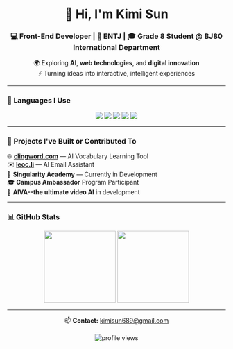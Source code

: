 <!-- Header Section -->
<h1 align="center">👋 Hi, I'm <strong>Kimi Sun</strong></h1>
<h3 align="center">💻 Front-End Developer | 🧠 ENTJ | 🎓 Grade 8 Student @ BJ80 International Department</h3>

<p align="center">
  🌍 Exploring <strong>AI</strong>, <strong>web technologies</strong>, and <strong>digital innovation</strong><br>
  ⚡ Turning ideas into interactive, intelligent experiences
</p>

---

<!-- Language Section -->
### 🧩 Languages I Use  
<p align="center">
  <img src="https://img.shields.io/badge/HTML-👍-orange?style=for-the-badge&logo=html5&logoColor=white"/>
  <img src="https://img.shields.io/badge/JavaScript-👍-yellow?style=for-the-badge&logo=javascript&logoColor=black"/>
  <img src="https://img.shields.io/badge/Python-👍-blue?style=for-the-badge&logo=python&logoColor=white"/>
  <img src="https://img.shields.io/badge/CSS-👍-1572B6?style=for-the-badge&logo=css3&logoColor=white"/>
  <img src="https://img.shields.io/badge/Java-👍-red?style=for-the-badge&logo=openjdk&logoColor=white"/>
</p>

---

<!-- Project Section -->
### 🚀 Projects I've Built or Contributed To  
🌐 [**clingword.com**](https://clingword.com) — AI Vocabulary Learning Tool  
✉️ [**leoc.li**](https://leoc.li) — AI Email Assistant  
🧠 **Singularity Academy** — Currently in Development  
🎓 **Campus Ambassador** Program Participant  
🔮 **AIVA--the ultimate video AI** in development

---


<!-- GitHub Stats Section -->
### 📊 GitHub Stats  
<p align="center">
  <img src="https://github-readme-stats.vercel.app/api?username=Kimisun689&show_icons=true&theme=tokyonight" height="165"/>
  <img src="https://github-readme-stats.vercel.app/api/top-langs/?username=Kimisun689&layout=compact&theme=tokyonight" height="165"/>
</p>

---

<!-- Footer Section -->
<p align="center">
  📫 <strong>Contact:</strong> <a href="mailto:kimisun689@gmail.com">kimisun689@gmail.com</a><br><br>
  <img src="https://komarev.com/ghpvc/?username=Unknownuserfrommars&label=Profile+Views&color=blueviolet&style=flat-square" alt="profile views"/>
</p>

